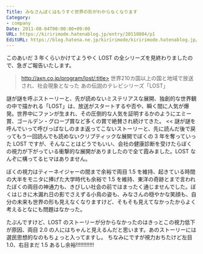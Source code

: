 ```yaml
---
Title: みなさんぼくはもうすぐ世界の形がわからなくなります
Category:
- company
Date: 2011-08-04T00:00:00+09:00
URL: https://kiririmode.hatenablog.jp/entry/20110804/p1
EditURL: https://blog.hatena.ne.jp/kiririmode/kiririmode.hatenablog.jp/atom/entry/8454420450078210955
---
```



このあいだ 3 年くらいかけてようやく LOST の全シリーズを見終わりましたので、急ぎご報告いたします。
>http://axn.co.jp/program/lost/:title>
世界210カ国以上の国と地域で放送され、社会現象となった あの伝説のテレビシリーズ「LOST」

謎が謎を呼ぶストーリーと、先が読めないミステリアスな展開、独創的な世界観の中で描かれる「LOST」は、放送がスタートするや否や、瞬く間に人気が爆発。世界中にファンが生まれ、その圧倒的な人気を証明するかのようにエミー賞、ゴールデン・グローブ賞など多くの賞で絶賛され続けてきた。
<<
謎が謎を呼んでいって呼びっぱなしのまま返ってこないストーリーと、先に読んだ後で戻ってもう一回読んでも読めないクリプティックな展開でぼくの 3 年を奪っていった LOST ですが、そんなことはどうでもいい、会社の健康診断を受けたらぼくの視力が下がっている衝撃的な展開がありましたので全て霞みました。LOST なんぞに構ってるヒマはありません。

ぼくの視力はティーネイジャーの間まで余裕で両目 1.5 を維持、起きている時間の大半をモニタに捧げた大学時代も余裕で 1.5 を維持、東洋の奇跡とまで言われたぼくの両目の神通力も、きびしい社会の前ではまったく通じませんでした。ぼくはじきに木漏れ日の影でさえずる小鳥の姿も、みなさんの穏やかな笑顔も、自分の未来も世界の形も見えなくなりますけど、そもそも見えてなかったからよく考えるとなにも問題はなかった。

たぶんですけど、LOST のストーリーが分からなかったのはきっとこの視力低下が原因、両目 2.0 の人にはちゃんと見えるんだと思います。あのストーリーには選民思想的なのもちょっと入ってますし。
ちなみにですが視力おちたけど左目 1.0、右目まだ 1.5 あるし余裕!!!!!!!!!!!!
